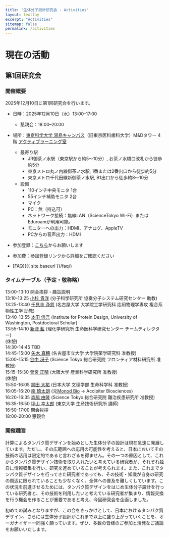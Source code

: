 ```yaml
---
title: "生体分子設計研究会 - Activities"
layout: textlay
excerpt: "Activities"
sitemap: false
permalink: /activities
---
```


# 現在の活動

## 第1回研究会

### 開催概要

2025年12月10日に第1回研究会を行います。

- 日時：2025年12月10日（水）13:00–17:00
  - 懇親会：18:00–20:00

- 場所：[東京科学大学 湯島キャンパス](https://www.isct.ac.jp/ja/001/access#anchor04)（旧東京医科歯科大学）M&Dタワー 4階 [アクティブラーニング室](https://www.tmd.ac.jp/labs/TOGOjoho/toshokan-bumon/PCroom_59657a73c68be/)
  - 最寄り駅
    - JR御茶ノ水駅（東京駅から約5〜10分）, お茶ノ水橋口改札から徒歩約5分
    - 東京メトロ丸ノ内線御茶ノ水駅, 1番または2番出口から徒歩約5分
    - 東京メトロ千代田線新御茶ノ水駅, B1出口から徒歩約8〜10分
  - 設備
    - 110インチ中央モニタ 1台
    - 55インチ補助モニタ 2台
    - マイク
    - PC：無（持込可）
    - ​​​ネットワーク接続：無線LAN（ScienceTokyo Wi-Fi）またはEduroamが利用可能。
    - モニターへの出力：HDMI、アナログ、AppleTV
    - PCからの音声出力：HDMI
- 参加登録：[こちら](https://forms.gle/fk65Fwfd7mr9TV8u9)からお願いします
- 参加費：参加登録リンクから詳細をご確認ください
- [FAQ]({{ site.baseurl }}/faq/)

### タイムテーブル（予定・敬称略）

13:00-13:10 開会挨拶・趣旨説明<br>
13:10-13:25 [小杉 貴洋](https://researchmap.jp/takahirokosugi) (分子科学研究所 協奏分子システム研究センター 助教)<br>
13:25-13:40 [千見寺 浄慈](https://researchmap.jp/read0132949) (名古屋大学 大学院工学研究科 応用物理学専攻 複合系物性工学 助教)<br>
13:40-13:55 [本田 信吾](https://researchmap.jp/shingo_honda) (Institute for Protein Design, University of Washington, Postdoctoral Scholar)<br>
13:55-14:10 [新津 藍](https://researchmap.jp/ai_niitsu) (理化学研究所 生命医科学研究センター チームディレクター)<br>
(休憩)<br>
14:30-14:45 TBD<br>
14:45-15:00 [矢木 真穂](https://researchmap.jp/mahoyagi) (名古屋市立大学 大学院薬学研究科 准教授)<br>
15:00-15:15 [谷中 冴子](https://researchmap.jp/yanaka) (Science Tokyo 総合研究院 フロンティア材料研究所 准教授)<br>
15:15-15:30 [曽宮 正晴](https://researchmap.jp/masaharusomiya) (大阪大学 産業科学研究所 准教授)<br>
(休憩)<br>
15:50-16:05 [黒田 大祐](https://researchmap.jp/dkuroda1905) (日本大学 文理学部 生命科学科 准教授)<br>
16:05-16:20 [南 慎太朗](https://github.com/ShintaroMinami) (元[Monod Bio](https://monod.bio/) -> Accipiter Biosciences)<br>
16:20-16:35 [森脇 由隆](https://researchmap.jp/YoshitakaMoriwaki) (Science Tokyo 総合研究院 難治疾患研究所 准教授) <br>
16:35-16:50 [坪山 幸太郎](https://researchmap.jp/ktsuboyama) (東京大学 生産技術研究所 講師)<br>
16:50-17:00 閉会挨拶<br>
18:00-20:00 懇親会<br>

### 開催趣旨

計算によるタンパク質デザインを始めとした生体分子の設計は現在急速に発展しています。ただし、その広範囲への応用の可能性を考えると、日本においてその技術の活用は限定的であると言わざるを得ません。その一つの原因として、これからタンパク質デザイン技術を取り入れたいと考えている研究者が、それぞれ独自に情報収集を行い、研究を進めていることが考えられます。また、これまでタンパク質デザインを行ってきた研究者であっても、その技術・知識が自身の研究の周辺に限られていることも少なくなく、全体への普及を難しくしています。この状況を前進させるためには、タンパク質デザインをはじめ生体分子設計を行っている研究者と、その技術を利用したいと考えている研究者が集まり、情報交換を行う機会を作ることが重要であると考え、今回研究会を企画しました。

初めての試みとなりますが、この会をきっかけとして、日本におけるタンパク質デザイン、さらには生体分子設計がこれまで以上に盛り上がっていくことを、オーガナイザー一同強く願っています。ぜひ、多数の皆様のご参加と活発なご議論をお願いいたします。

<!--

## 過去の活動

- なし

[Opening 1]({{ site.baseurl }}/downloads/GeneralPostdoc_2019_v01.pdf),
[Opening 2]({{ site.baseurl }}/downloads/PPMS_PhD_2019_v01.pdf),
[Opening 3]({{ site.baseurl }}/downloads/PD.pdf),
[Opening 4]({{ site.baseurl }}/downloads/PHD1.pdf),
[Opening 5]({{ site.baseurl }}/downloads/PHD2.pdf).

-->
